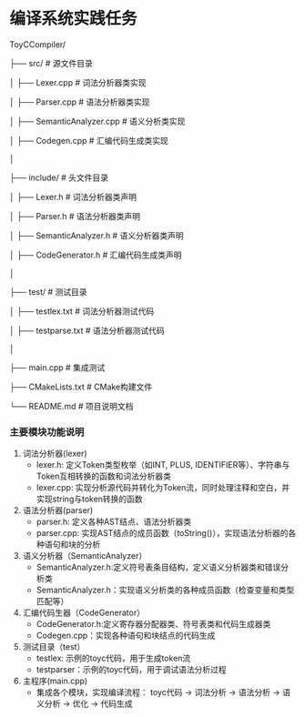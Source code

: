 # 编译系统实践任务

ToyCCompiler/

├── src/                    		# 源文件目录

│   ├── Lexer.cpp              # 词法分析器类实现

│   ├── Parser.cpp             # 语法分析器类实现

│   ├── SemanticAnalyzer.cpp      # 语义分析类实现

│   ├── Codegen.cpp             # 汇编代码生成类实现

│   

├── include/                # 头文件目录

│   ├── Lexer.h              # 词法分析器类声明

│   ├── Parser.h             # 语法分析器类声明

│   ├── SemanticAnalyzer.h    # 语义分析器类声明

│   ├── CodeGenerator.h             # 汇编代码生成类声明

│

├── test/                   # 测试目录

│   ├── testlex.txt      # 词法分析器测试代码

│   ├── testparse.txt     # 语法分析器测试代码

│

├── main.cpp          # 集成测试

├── CMakeLists.txt          # CMake构建文件

└── README.md               # 项目说明文档

### 主要模块功能说明

1. 词法分析器(lexer)
   - lexer.h: 定义Token类型枚举（如INT, PLUS, IDENTIFIER等）、字符串与Token互相转换的函数和词法分析器类
   - lexer.cpp: 实现分析源代码并转化为Token流，同时处理注释和空白，并实现string与token转换的函数
2. 语法分析器(parser)
   - parser.h: 定义各种AST结点、语法分析器类
   - parser.cpp: 实现AST结点的成员函数（toString()），实现语法分析器的各种语句和块的分析
3. 语义分析器（SemanticAnalyzer）
   - SemanticAnalyzer.h:定义符号表条目结构，定义语义分析器类和错误分析类
   - SemanticAnalyzer.h：实现语义分析类的各种成员函数（检查变量和类型匹配等）
4. 汇编代码生器（CodeGenerator）
   - CodeGenerator.h:定义寄存器分配器类、符号表类和代码生成器类
   - Codegen.cpp：实现各种语句和块结点的代码生成
5. 测试目录（test）
   - testlex: 示例的toyc代码，用于生成token流
   - testparser：示例的toyc代码，用于调试语法分析过程
6. 主程序(main.cpp)
   - 集成各个模块，实现编译流程：
     toyc代码 → 词法分析 → 语法分析 → 语义分析 → 优化 → 代码生成
